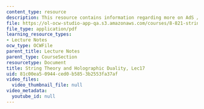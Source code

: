 ```yaml
---
content_type: resource
description: This resource contains information regarding more on AdS / CFT duality.
file: https://ol-ocw-studio-app-qa.s3.amazonaws.com/courses/8-821-string-theory-and-holographic-duality-fall-2014/81c00ea50944ced0b5853b2553fa37af_MIT8_821S15_Lec17.pdf
file_type: application/pdf
learning_resource_types:
- Lecture Notes
ocw_type: OCWFile
parent_title: Lecture Notes
parent_type: CourseSection
resourcetype: Document
title: String Theory and Holographic Duality, Lec17
uid: 81c00ea5-0944-ced0-b585-3b2553fa37af
video_files:
  video_thumbnail_file: null
video_metadata:
  youtube_id: null
---
```

